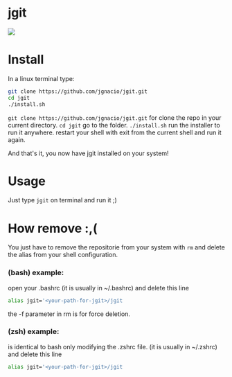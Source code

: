 # jgit
![](https://img.shields.io/github/stars/jgnacio/jgit.svg)

# Install
In a linux terminal type:
```bash
git clone https://github.com/jgnacio/jgit.git
cd jgit
./install.sh
```
``git clone https://github.com/jgnacio/jgit.git`` for clone the repo in your current directory.
``cd jgit`` go to the folder.
``./install.sh`` run the installer to run it anywhere.
restart your shell with exit from the current shell and run it again.

And that's it, you now have jgit installed on your system!

# Usage
Just type ``jgit`` on terminal and run it ;)

# How remove :,(
You just have to remove the repositorie from your system with ``rm`` and
delete the alias from your shell configuration.
### (bash) example:
open your .bashrc (it is usually in ~/.bashrc) and delete this line
```bash
alias jgit='<your-path-for-jgit>/jgit
```
the -f parameter in rm is for force deletion.
### (zsh) example:
is identical to bash only modifying the .zshrc file. (it is usually in ~/.zshrc)
and delete this line
```bash
alias jgit='<your-path-for-jgit>/jgit
```
